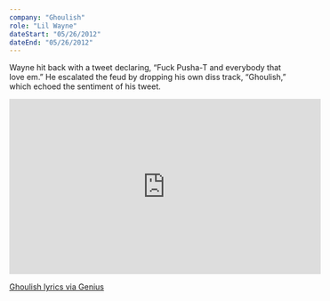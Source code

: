 ```yaml
---
company: "Ghoulish"
role: "Lil Wayne"
dateStart: "05/26/2012"
dateEnd: "05/26/2012"
---
```


Wayne hit back with a tweet declaring, “Fuck Pusha-T and everybody that love em.” He escalated the feud by dropping his own diss track, “Ghoulish,” which echoed the sentiment of his tweet.

<iframe width="560" height="315" src="https://www.youtube.com/embed/AxrGODH9ppA?si=L0AKQiUFhXYo-oV2" title="YouTube video player" loading="lazy" frameborder="0" allow="accelerometer; autoplay; clipboard-write; encrypted-media; gyroscope; picture-in-picture; web-share" referrerpolicy="strict-origin-when-cross-origin" allowfullscreen></iframe>

[Ghoulish lyrics via Genius](https://genius.com/Lil-wayne-goulish-lyrics)